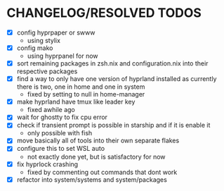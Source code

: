 # CHANGELOG/RESOLVED TODOS

- [x] config hyprpaper or swww
  - using stylix
- [x] config mako
  - using hyprpanel for now
- [x] sort remaining packages in zsh.nix and configuration.nix into their
  respective packages
- [x] find a way to only have one version of hyprland installed as currently
  there is two, one in home and one in system
  - fixed by setting to null in home-manager
- [x] make hyprland have tmux like leader key
  - fixed awhile ago
- [x] wait for ghostty to fix cpu error
- [x] check if transient prompt is possible in starship and if it is enable it
  - only possible with fish
- [x] move basically all of tools into their own separate flakes
- [x] configure this to set WSL auto
  - not exactly done yet, but is satisfactory for now
- [x] fix hyprlock crashing
  - fixed by commenting out commands that dont work
- [x] refactor into system/systems and system/packages
